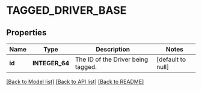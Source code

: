 # TAGGED_DRIVER_BASE

## Properties
Name | Type | Description | Notes
------------ | ------------- | ------------- | -------------
**id** | **INTEGER_64** | The ID of the Driver being tagged. | [default to null]

[[Back to Model list]](../README.md#documentation-for-models) [[Back to API list]](../README.md#documentation-for-api-endpoints) [[Back to README]](../README.md)


